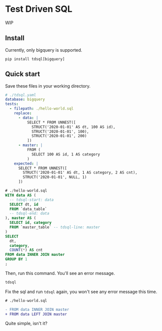 # Test Driven SQL
WIP

## Install
Currently, only bigquery is supported.

```
pip install tdsql[bigquery]
```

## Quick start
Save these files in your working directory.

```yaml
# ./tdsql.yaml
database: bigquery
tests:
  - filepath: ./hello-world.sql
    replace:
      - data: |
          SELECT * FROM UNNEST([
            STRUCT('2020-01-01' AS dt, 100 AS id),
            STRUCT('2020-01-01', 100),
            STRUCT('2020-01-01', 200)
          ])
      - master: |
          FROM (
            SELECT 100 AS id, 1 AS category
          )
    expected: |
      SELECT * FROM UNNEST([
        STRUCT('2020-01-01' AS dt, 1 AS category, 2 AS cnt),
        STRUCT('2020-01-01', NULL, 1)
      ])
```

```sql
# ./hello-world.sql
WITH data AS (
  -- tdsql-start: data
  SELECT dt, id
  FROM `data_table`
  -- tdsql-end: data
), master AS (
  SELECT id, category
  FROM `master_table` -- tdsql-line: master
)
SELECT
  dt,
  category,
  COUNT(*) AS cnt
FROM data INNER JOIN master
GROUP BY 1
;
```

Then, run this command.
You'll see an error message.

```sh
tdsql
```

Fix the sql and run `tdsql` again,
you won't see any error message this time.

```diff
# ./hello-world.sql

- FROM data INNER JOIN master
+ FROM data LEFT JOIN master
```

Quite simple, isn't it?
